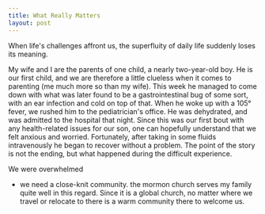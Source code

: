 ```yaml
---
title: What Really Matters
layout: post
---
```


When life's challenges affront us, the superfluity of daily life suddenly loses its meaning.

My wife and I are the parents of one child, a nearly two-year-old boy. He is our first child, and we are therefore a little clueless when it comes to parenting (me much more so than my wife). This week he managed to come down with what was later found to be a gastrointestinal bug of some sort, with an ear infection and cold on top of that. When he woke up with a 105&deg; fever, we rushed him to the pediatrician's office. He was dehydrated, and was admitted to the hospital that night. Since this was our first bout with any health-related issues for our son, one can hopefully understand that we felt anxious and worried. Fortunately, after taking in some fluids intravenously he began to recover without a problem. The point of the story is not the ending, but what happened during the difficult experience.

We were overwhelmed

* we need a close-knit community. the mormon church serves my family quite well in this regard. Since it is a global church, no matter where we travel or relocate to there is a warm community there to welcome us.
